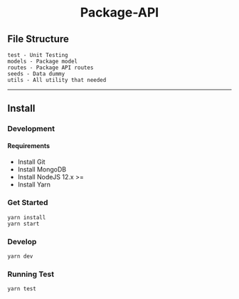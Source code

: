 <h1 align="center">
  <br>
  Package-API
  <br>
</h1>

## File Structure

    test - Unit Testing
    models - Package model
    routes - Package API routes
    seeds - Data dummy
    utils - All utility that needed

<hr />

## Install

### Development

#### Requirements

- Install Git
- Install MongoDB
- Install NodeJS 12.x >=
- Install Yarn

### Get Started

    yarn install
    yarn start
    
### Develop

    yarn dev

### Running Test
    
    yarn test
